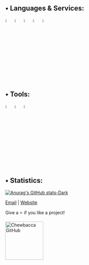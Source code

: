 ## • Languages & Services:
<code><img width="5%" src="https://raw.githubusercontent.com/yurijserrano/Github-Profile-Readme-Logos/df5bacba92a025537970ad7ad34a1c54e1aa6869/programming%20languages/java.svg"></code>
<code><img width="5%" src="https://raw.githubusercontent.com/yurijserrano/Github-Profile-Readme-Logos/f994c418a134b58c4aec11152f6a4a33fa89da26/programming%20languages/kotlin.svg"></code>
<code><img width="5%" src="https://raw.githubusercontent.com/yurijserrano/Github-Profile-Readme-Logos/f994c418a134b58c4aec11152f6a4a33fa89da26/programming%20languages/javascript.svg"></code>
<code><img width="5%" src="https://raw.githubusercontent.com/yurijserrano/Github-Profile-Readme-Logos/f994c418a134b58c4aec11152f6a4a33fa89da26/programming%20languages/python.svg"></code>
<code><img width="5%" src="https://raw.githubusercontent.com/yurijserrano/Github-Profile-Readme-Logos/f994c418a134b58c4aec11152f6a4a33fa89da26/databases/mysql.svg"></code>

## • Tools:
<code><img width="5%" src="https://raw.githubusercontent.com/yurijserrano/Github-Profile-Readme-Logos/f994c418a134b58c4aec11152f6a4a33fa89da26/ides/intellij.svg"></code>
<code><img width="5%" src="https://raw.githubusercontent.com/yurijserrano/Github-Profile-Readme-Logos/f994c418a134b58c4aec11152f6a4a33fa89da26/ides/pycharm.svg"></code>
<code><img width="5%" src="https://raw.githubusercontent.com/yurijserrano/Github-Profile-Readme-Logos/f994c418a134b58c4aec11152f6a4a33fa89da26/text%20editors/vscode.svg"></code>

## • Statistics:

[![Anurag's GitHub stats-Dark](https://github-readme-stats.vercel.app/api?username=DevChewbacca&show_icons=true&theme=dark#gh-dark-mode-only)](https://github.com/anuraghazra/github-readme-stats#gh-dark-mode-only)

[Email](mailto:sebastian@zaengler.net?subject=Hi "Hi!") | [Website](https://travelgeeks.world "Welcome")

Give a ⭐️ if you like a project!

<a target="_blank" href="https://github.com/DevChewbacca"><img src="https://komarev.com/ghpvc/?username=DevChewbacca&color=blue" alt="Chewbacca GitHub" width="120" /></a>&nbsp;&nbsp;
